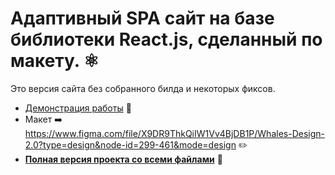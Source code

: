 # Адаптивный SPA сайт на базе библиотеки React.js, сделанный по макету. ⚛️    

Это версия сайта без собранного билда и некоторых фиксов.  
  
- [Демонстрация работы](https://feni.pages.dev/) 🔗  
- Макет ➡️ https://www.figma.com/file/X9DR9ThkQiIW1Vv4BjDB1P/Whales-Design-2.0?type=design&node-id=299-461&mode=design ✏️  
- [**Полная версия проекта со всеми файлами**](https://github.com/jkenix/jkenix-project/tree/feni-website) 🔨   


